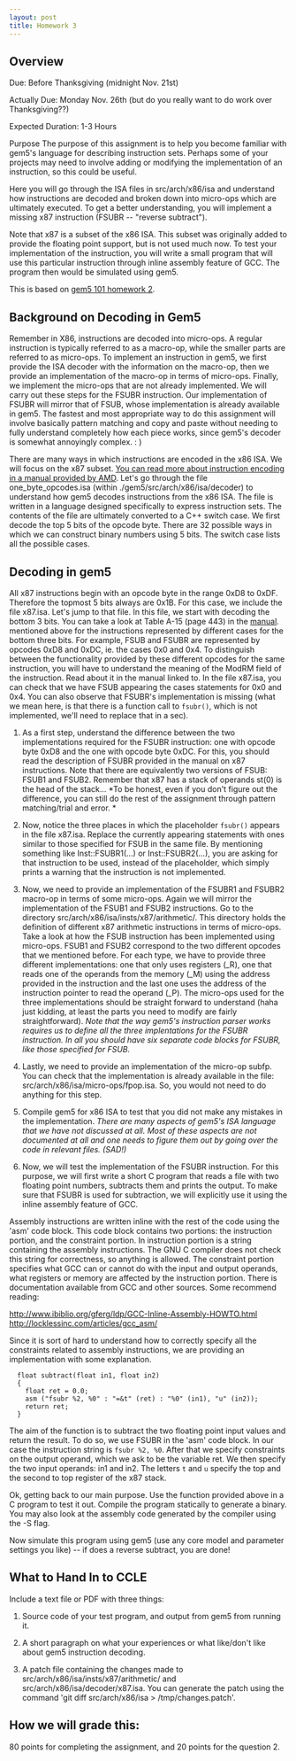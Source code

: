 ```yaml
---
layout: post
title: Homework 3
---
```


## Overview

Due: Before Thanksgiving (midnight Nov. 21st)

Actually Due: Monday Nov. 26th (but do you really want to do work over Thanksgiving??)

Expected Duration: 1-3 Hours

Purpose The purpose of this assignment is to help you become familiar with
gem5's language for describing instruction sets. Perhaps some of your projects may need to
involve adding or modifying the implementation of an instruction, so this could be useful.

Here you will go through the ISA
files in src/arch/x86/isa and understand how instructions are decoded and
broken down into micro-ops which are ultimately executed. To get a better
understanding, you will implement a missing x87 instruction (FSUBR -- "reverse subtract"). 

Note that x87 is a subset of the x86 ISA. This subset was originally added to
provide the floating point support, but is not used much now. To test your
implementation of the instruction, you will write a small program that will use
this particular instruction through inline assembly feature of GCC. The program
then would be simulated using gem5.

This is based on [gem5 101 homework 2](http://www.gem5.org/Gem5_101).

## Background on Decoding in Gem5

Remember in X86, instructions are decoded into micro-ops.  A regular instruction 
is typically referred to as a macro-op, while the smaller
parts are referred to as micro-ops. To implement an instruction in gem5, we
first provide the ISA decoder with the information on the macro-op, then we
provide an implementation of the macro-op in terms of micro-ops. Finally, we
implement the micro-ops that are not already implemented. We will carry out
these steps for the FSUBR instruction. Our implementation of FSUBR will mirror
that of FSUB, whose implementation is already available in gem5.  The fastest and
most appropriate way to do this assignment will
involve basically pattern matching and copy and paste without needing to fully understand
completely how each piece works, since gem5's decoder is somewhat
annoyingly complex. : )

There are many ways in which instructions are encoded in the x86 ISA. We will
focus on the x87 subset. [You can read more about instruction encoding in a
manual provided by
AMD](http://amd-dev.wpengine.netdna-cdn.com/wordpress/media/2008/10/24594_APM_v3.pdf).
Let's go through the file one_byte_opcodes.isa
(within ./gem5/src/arch/x86/isa/decoder) to understand how gem5 decodes instructions
from the x86 ISA. The file is written in a language designed specifically to
express instruction sets. The contents of the file are ultimately converted to
a C++ switch case. We first decode the top 5 bits of the opcode byte. There are
32 possible ways in which we can construct binary numbers using 5 bits. The
switch case lists all the possible cases.

## Decoding in gem5

All x87 instructions begin with an opcode byte in the range 0xD8 to 0xDF.
Therefore the topmost 5 bits always are 0x1B. For this case, we include the
file x87.isa. Let's jump to that file. In this file, we start with decoding the
bottom 3 bits. You can take a look at Table A-15 (page 443) in the [manual](http://amd-dev.wpengine.netdna-cdn.com/wordpress/media/2008/10/24594_APM_v3.pdf).
mentioned above for the instructions represented by different cases for the
bottom three bits. For example, FSUB and FSUBR are represented by opcodes 0xD8
and 0xDC, ie. the cases 0x0 and 0x4. To distinguish between the functionality
provided by these different opcodes for the same instruction, you will have to
understand the meaning of the ModRM field of the instruction. Read about it in
the manual linked to. In the file x87.isa, you can check that we have FSUB
appearing the cases statements for 0x0 and 0x4. You can also observe that
FSUBR's implementation is missing (what we mean here, is that there is a function call
to ```fsubr()```, which is not implemented, we'll need to replace that in a sec).

1. As a first step, understand the difference between the two implementations required 
for the FSUBR instruction: one with opcode byte 0xD8 and the one with opcode byte 0xDC.
For this, you should read the description of FSUBR provided in the manual on
x87 instructions.  Note that there are equivalently two versions of FSUB: 
FSUB1 and FSUB2. Remember that x87 has a stack of operands st(0) is the head of the
stack...
*To be honest, even if you don't figure out the difference, you can still do the rest
of the assignment through pattern matching/trial and error.  *

2. Now, notice the three places in which the placeholder ```fsubr()``` appears in the file x87.isa.
   Replace the currently appearing statements with ones similar to those
specified for FSUB in the same file. By mentioning something like Inst::FSUBR1(...) or Inst::FSUBR2(...),
you are asking for that instruction to be used, instead of the placeholder,
which simply prints a warning that the instruction is not implemented.

3. Now, we need to provide an implementation of the FSUBR1 and FSUBR2 macro-op in terms of
   some micro-ops. Again we will mirror the implementation of the FSUB1 and FSUB2
instructions. Go to the directory src/arch/x86/isa/insts/x87/arithmetic/. This
directory holds the definition of different x87 arithmetic instructions in
terms of micro-ops. Take a look at how the FSUB instruction has been
implemented using micro-ops. FSUB1 and FSUB2 correspond to the two different
opcodes that we mentioned before. For each type, we have to provide three
different implementations: one that only uses registers (_R), one that reads one of
the operands from the memory (_M) using the address provided in the instruction and
the last one uses the address of the instruction pointer to read the operand (_P).
The micro-ops used for the three implementations should be straight forward to
understand (haha just kidding, at least the parts you need to modify are fairly straightforward).
  *Note that the way gem5's instruction parser works requires us to define all the three
  implentations for the FSUBR instruction. In all you should have six separate
  code blocks for FSUBR, like those specified for FSUB.*


4. Lastly, we need to provide an implementation of the micro-op subfp. You can
   check that the implementation is already available in the file:
src/arch/x86/isa/micro-ops/fpop.isa. So, you would not need to do anything for
this step.

5. Compile gem5 for x86 ISA to test that you did not make any mistakes in the
   implementation.
*There are many aspects of gem5's ISA language that we have not discussed at
all. Most of these aspects are not documented at all and one needs to figure
them out by going over the code in relevant files. (SAD!)*

6. Now, we will test the implementation of the FSUBR instruction. For this
   purpose, we will first write a short C program that reads a file with two
floating point numbers, subtracts them and prints the output. To make sure that
FSUBR is used for subtraction, we will explicitly use it using the inline
assembly feature of GCC.

Assembly instructions are written inline with the rest of the code using the
'asm' code block. This code block contains two portions: the instruction
portion, and the constraint portion. In instruction portion is a string
containing the assembly instructions. The GNU C compiler does not check this
string for correctness, so anything is allowed. The constraint portion
specifies what GCC can or cannot do with the input and output operands, what
registers or memory are affected by the instruction portion. There is
documentation available from GCC and other sources. Some recommend reading:

http://www.ibiblio.org/gferg/ldp/GCC-Inline-Assembly-HOWTO.html
http://locklessinc.com/articles/gcc_asm/

Since it is sort of hard to understand how to correctly specify all the constraints related to assembly instructions, we are providing an implementation with some explanation.

```
  float subtract(float in1, float in2)
  {
    float ret = 0.0;
    asm ("fsubr %2, %0" : "=&t" (ret) : "%0" (in1), "u" (in2));
    return ret;
  }
```

The aim of the function is to subtract the two floating point input values and
return the result. To do so, we use FSUBR in the 'asm' code block. In our case
the instruction string is ```fsubr %2, %0```. After that we specify constraints on
the output operand, which we ask to be the variable ret. We then specify the
two input operands: in1 and in2. The letters ```t``` and ```u``` specify the top and
the second to top register of the x87 stack.

Ok, getting back to our main purpose. Use the function provided above in a C
program to test it out. 
Compile the program statically to generate a binary. You may also look at the
assembly code generated by the compiler using the -S flag.

Now simulate this program using gem5 (use any core model and parameter settings you like) -- if does a reverse subtract, you are done!


## What to Hand In to CCLE

Include a text file or PDF with three things:

1. Source code of your test program, and output from gem5 from running it.

2. A short paragraph on what your experiences or what  like/don't like about gem5 instruction decoding.

3. A patch file containing the changes made to
   src/arch/x86/isa/insts/x87/arithmetic/ and src/arch/x86/isa/decoder/x87.isa.
You can generate the patch using the command 'git diff src/arch/x86/isa >
/tmp/changes.patch'.

## How we will grade this:
80 points for completing the assignment, and 20 points for the question 2.
